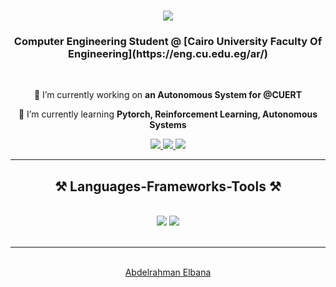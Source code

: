 <h1 align="center">
    <img src="https://readme-typing-svg.herokuapp.com/?font=Righteous&size=35&center=true&vCenter=true&width=500&height=70&duration=4000&lines=Hi+There!+👋;+I'm+Abdelrahman+Elbana!;" />
</h1>

<h3 align="center">Computer Engineering Student @ [Cairo University Faculty Of Engineering](https://eng.cu.edu.eg/ar/)</h3>

<br/>

<div align="center">
 
 🔭 I’m currently working on **an Autonomous System for @CUERT**
 
 🌱 I’m currently learning **Pytorch, Reinforcement Learning, Autonomous Systems**

 </div>
 
<div align="center"> 
  <a href="mailto:manelbana079@gmail.com">
    <img src="https://img.shields.io/badge/Gmail-333333?style=for-the-badge&logo=gmail&logoColor=red" />
  </a>
  <a href="https://www.linkedin.com/in/abdelrahmanwisam/" target="_blank">
    <img src="https://img.shields.io/badge/LinkedIn-0077B5?style=for-the-badge&logo=linkedin&logoColor=white" target="_blank" />
  </a>
  <a href="https://github.com/A-Elbana" target="_blank">
     <img src="https://img.shields.io/badge/Portfolio-FF5722?style=for-the-badge&logo=todoist&logoColor=white" target="_blank" /> <!-- sqlite, safari, google-chrome are other good icon options -->
  </a>
</div>

 <hr/>
 
<h2 align="center">⚒️ Languages-Frameworks-Tools ⚒️</h2>
<br/>
<div align="center">
    <img src="https://skillicons.dev/icons?i=react,html,css,vscode,github,figma,git" />
    <img src="https://skillicons.dev/icons?i=python,javascript,firebase,mysql,cpp" /><br>
</div>

<br/>
<hr/>

<br/>

<div align="center">
<a href='https://github.com/A-Elbana' target='_blank'>Abdelrahman Elbana</a>
</div>

<br/>
